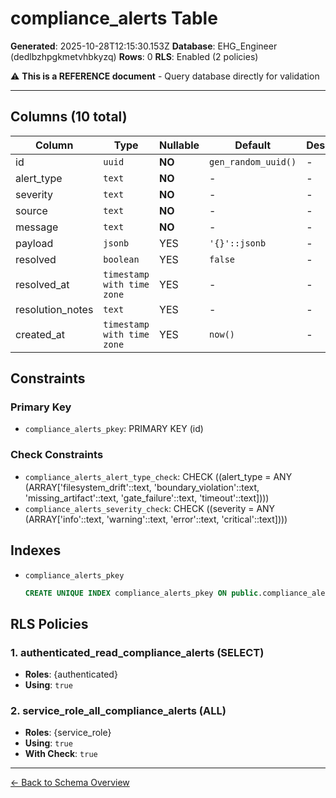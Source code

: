 # compliance_alerts Table

**Generated**: 2025-10-28T12:15:30.153Z
**Database**: EHG_Engineer (dedlbzhpgkmetvhbkyzq)
**Rows**: 0
**RLS**: Enabled (2 policies)

⚠️ **This is a REFERENCE document** - Query database directly for validation

---

## Columns (10 total)

| Column | Type | Nullable | Default | Description |
|--------|------|----------|---------|-------------|
| id | `uuid` | **NO** | `gen_random_uuid()` | - |
| alert_type | `text` | **NO** | - | - |
| severity | `text` | **NO** | - | - |
| source | `text` | **NO** | - | - |
| message | `text` | **NO** | - | - |
| payload | `jsonb` | YES | `'{}'::jsonb` | - |
| resolved | `boolean` | YES | `false` | - |
| resolved_at | `timestamp with time zone` | YES | - | - |
| resolution_notes | `text` | YES | - | - |
| created_at | `timestamp with time zone` | YES | `now()` | - |

## Constraints

### Primary Key
- `compliance_alerts_pkey`: PRIMARY KEY (id)

### Check Constraints
- `compliance_alerts_alert_type_check`: CHECK ((alert_type = ANY (ARRAY['filesystem_drift'::text, 'boundary_violation'::text, 'missing_artifact'::text, 'gate_failure'::text, 'timeout'::text])))
- `compliance_alerts_severity_check`: CHECK ((severity = ANY (ARRAY['info'::text, 'warning'::text, 'error'::text, 'critical'::text])))

## Indexes

- `compliance_alerts_pkey`
  ```sql
  CREATE UNIQUE INDEX compliance_alerts_pkey ON public.compliance_alerts USING btree (id)
  ```

## RLS Policies

### 1. authenticated_read_compliance_alerts (SELECT)

- **Roles**: {authenticated}
- **Using**: `true`

### 2. service_role_all_compliance_alerts (ALL)

- **Roles**: {service_role}
- **Using**: `true`
- **With Check**: `true`

---

[← Back to Schema Overview](../database-schema-overview.md)
